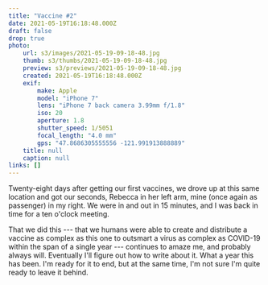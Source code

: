 ```yaml
---
title: "Vaccine #2"
date: 2021-05-19T16:18:48.000Z
draft: false
drop: true
photo:
    url: s3/images/2021-05-19-09-18-48.jpg
    thumb: s3/thumbs/2021-05-19-09-18-48.jpg
    preview: s3/previews/2021-05-19-09-18-48.jpg
    created: 2021-05-19T16:18:48.000Z
    exif:
        make: Apple
        model: "iPhone 7"
        lens: "iPhone 7 back camera 3.99mm f/1.8"
        iso: 20
        aperture: 1.8
        shutter_speed: 1/5051
        focal_length: "4.0 mm"
        gps: "47.8686305555556 -121.991913888889"
    title: null
    caption: null
links: []
---
```


Twenty-eight days after getting our first vaccines, we drove up at this same location and got our seconds, Rebecca in her left arm, mine (once again as passenger) in my right. We were in and out in 15 minutes, and I was back in time for a ten o'clock meeting.

That we did this --- that we humans were able to create and distribute a vaccine as complex as this one to outsmart a virus as complex as COVID-19 within the span of a single year --- continues to amaze me, and probably always will. Eventually I'll figure out how to write about it. What a year this has been. I'm ready for it to end, but at the same time, I'm not sure I'm quite ready to leave it behind.
